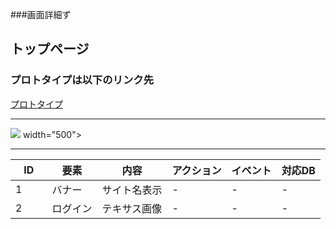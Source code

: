 ###画面詳細ず
## トップページ
### プロトタイプは以下のリンク先
[プロトタイプ](https://www.figma.com/file/IKLRLWgqhiEbss1Z5ykTlR/Untitled?node-id=110%3A39)
****
<img src="../img/iPhone 11 Pro Max - 14 (2).png"> width="500">

****

|ID|要素|内容|アクション|イベント|対応DB|
|--|---|----|-------|-----|-----|
|1　　|バナー|サイト名表示|-  |-   |-  |
|2|ログイン|テキサス画像|-  |-  |-   |
